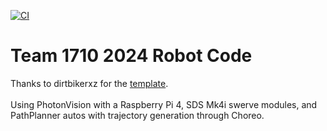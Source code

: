 [![CI](https://github.com/FRC-Team-1710/2024-Robot/actions/workflows/main.yml/badge.svg)](https://github.com/FRC-Team-1710/2024-Robot/actions/workflows/main.yml)
# Team 1710 2024 Robot Code </br>
Thanks to dirtbikerxz for the [template](https://github.com/dirtbikerxz/BaseTalonFXSwerve). <br> <br>
Using PhotonVision with a Raspberry Pi 4, SDS Mk4i swerve modules, and PathPlanner autos with trajectory generation through Choreo.
